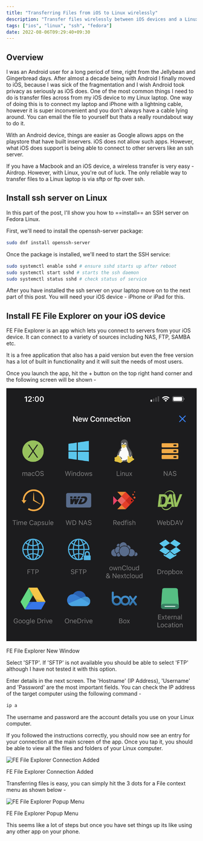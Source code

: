 ```yaml
---
title: "Transferring Files from iOS to Linux wirelessly"
description: "Transfer files wirelessly between iOS devices and a Linux computer using ssh."
tags: ["ios", "linux", "ssh", "fedora"]
date: 2022-08-06T09:29:40+09:30
---
```


## Overview
I was an Android user for a long period of time, right from the Jellybean and 
Gingerbread days. After almost a decade being with Android I finally moved to
iOS, because I was sick of the fragmentation and I wish Android took privacy 
as seriously as iOS does. One of the most common things I need to do is transfer
files across from my iOS device to my Linux laptop. One way of doing this is to 
connect my laptop and iPhone with a lightning cable, however it is super
inconvenient and you don't always have a cable lying around. You can email 
the file to yourself but thats a really roundabout way to do it. 

With an Android device, things are easier as Google allows apps on the playstore
that have built inservers. iOS does not allow such apps. However, what iOS does
support is being able to connect to other servers like an ssh server.

If you have a Macbook and an iOS device, a wireless transfer is very easy - 
Airdrop. However, with Linux, you're out of luck. The only reliable way to
transfer files to a Linux laptop is via sftp or ftp over ssh.

## Install ssh server on Linux
In this part of the post, I'll show you how to ==install== an SSH server on Fedora Linux. 

First, we'll need to install the openssh-server package:
```bash
sudo dnf install openssh-server
```

Once the package is installed, we'll need to start the SSH service:
```bash
sudo systemctl enable sshd # ensure sshd starts up after reboot
sudo systemctl start sshd # starts the ssh daemon
sudo systemctl status sshd # check status of service
```

After you have installed the ssh server on your laptop move on to the next part
of this post. You will need your iOS device - iPhone or iPad for this.

## Install FE File Explorer on your iOS device
FE File Explorer is an app which lets you connect to servers from your iOS device.
It can connect to a variety of sources including NAS, FTP, SAMBA etc.

It is a free application that also has a paid version but even the free version
has a lot of built in functionality and it will suit the needs of most users.

Once you launch the app, hit the + button on the top right hand corner and the 
following screen will be shown -

![FE File Explorer New Window](/images/fexplorer/fexplorer_add.jpg "FE File Explorer New Window")
<p class="subtitle">FE File Explorer New Window</p>

Select 'SFTP'. If 'SFTP' is not available you should be able to select 'FTP' although
I have not tested it with this option.

Enter details in the next screen. The 'Hostname' (IP Address), 'Username' and 'Password'
are the most important fields. You can check the IP address of the target computer
using the following command -
```bash
ip a
```

The username and password are the account details you use on your Linux computer.

If you followed the instructions correctly, you should now see an entry for your
connection at the main screen of the app. Once you tap it, you should be able
to view all the files and folders of your Linux computer.

![FE File Explorer Connection Added](/images/fexplorer/fexplorer_main.jpg "FE File Explorer Connection Added")
<p class="subtitle">FE File Explorer Connection Added</p>

Transferring files is easy, you can simply hit the 3 dots for a File context menu 
as shown below -

![FE File Explorer Popup Menu](/images/fexplorer/fexplorer_filepopup.jpg "FE File Explorer Popup Menu")
<p class="subtitle">FE File Explorer Popup Menu</p>

This seems like a lot of steps but once you have set things up its like using
any other app on your phone.
